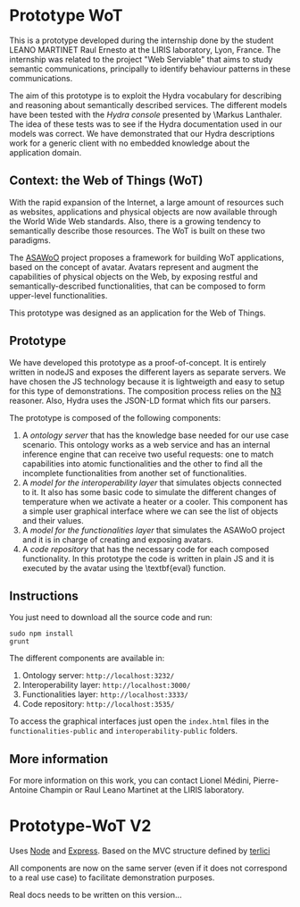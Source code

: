 # Prototype WoT

This is a prototype developed during the internship done by the student LEANO MARTINET Raul Ernesto at the LIRIS laboratory, Lyon, France. The internship was related to the project "Web Serviable" that aims to study semantic communications, principally to identify behaviour patterns in these communications.

The aim of this prototype is to exploit the Hydra vocabulary for describing and reasoning about semantically described services. The different models have been tested with the *Hydra console* presented by \Markus Lanthaler. The idea of these tests was to see if the Hydra documentation used in our models was correct. We have demonstrated that our Hydra descriptions work for a generic client with no embedded knowledge about the application domain.

## Context: the Web of Things (WoT)

With the rapid expansion of the Internet, a large amount of resources such as websites, applications and physical objects are now available through the World Wide Web standards. Also, there is a growing tendency to semantically describe those resources. The WoT is built on these two paradigms.

The [ASAWoO](http://liris.cnrs.fr/asawoo/) project proposes a framework for building WoT applications, based on the concept of avatar. Avatars represent and augment the capabilities of physical objects on the Web, by exposing restful and semantically-described functionalities, that can be composed to form upper-level functionalities.

This prototype was designed as an application for the Web of Things.

## Prototype

We have developed this prototype as a proof-of-concept. It is entirely written in nodeJS and exposes the different layers as separate servers. We have chosen the JS technology because it is lightweigth and easy to setup for this type of demonstrations. The composition process relies on the [N3](https://github.com/RubenVerborgh/N3.js) reasoner. Also, Hydra uses the JSON-LD format which fits our parsers.

The prototype is composed of the following components:

1. A *ontology server* that has the knowledge base needed for our use case scenario. This ontology works as a web service and has an internal inference engine that can receive two useful requests: one to match capabilities into atomic functionalities and the other to find all the incomplete functionalities from another set of functionalities.
2. A *model for the interoperability layer* that simulates objects connected to it. It also has some basic code to simulate the different changes of temperature when we activate a heater or a cooler. This component has a simple user graphical interface where we can see the list of objects and their values.
3. A *model for the functionalities layer* that simulates the ASAWoO project and it is in charge of creating and exposing avatars.
4. A *code repository* that has the necessary code for each composed functionality. In this prototype the code is written in plain JS and it is executed by the avatar using the \textbf{eval} function.

## Instructions

You just need to download all the source code and run:

    sudo npm install
    grunt

The different components are available in:

1. Ontology server: `http://localhost:3232/`
2. Interoperability layer: `http://localhost:3000/`
3. Functionalities layer: `http://localhost:3333/`
4. Code repository: `http://localhost:3535/`

To access the graphical interfaces just open the `index.html` files in the `functionalities-public` and `interoperability-public` folders.

## More information

For more information on this work, you can contact Lionel Médini, Pierre-Antoine Champin or Raul Leano Martinet at the LIRIS laboratory.

# Prototype-WoT V2

Uses [Node](http://nodejs.org/) and [Express](http://expressjs.com/). Based on the MVC structure defined by [terlici](https://github.com/terlici/base-express)

All components are now on the same server (even if it does not correspond to a real use case) to facilitate demonstration purposes.

Real docs needs to be written on this version...
